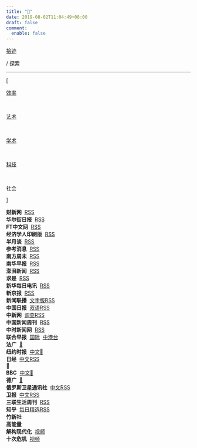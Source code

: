 ```yaml
---
title: "🔦"
date: 2019-08-02T11:04:49+08:00
draft: false
comment:
  enable: false
---
```


<div class="nav-tab">
  <a href="../../cages"><p class="not">拾迹</p></a>
  <p class="now">/&nbsp;探索</p>
</div>

---

<div class="nav-tab">
  <p class="bord">[</p>
  <a href="../tool"><p class="not">效率</p></a>&nbsp;
  <a href="../tool-art"><p class="not">艺术</p></a>&nbsp;
  <a href="../tool-sci"><p class="not">学术</p></a>&nbsp;
  <a href="../tool-dev"><p class="not">科技</p></a>&nbsp;
  <p class="now">社会</p></a>
  <p class="bord">]</p>
</div>

<div class="little-box">
  <div class="little-box-cover">
    <span class="image-description"><b>财新网</b>&nbsp;
      <a href="https://plink.anyfeeder.com/weixin/caixinwang" target="_blank">RSS</a>
    </span>
  </div>
  <div class="little-box-cover">
    <span class="image-description"><b>华尔街日报</b>&nbsp;
      <a href="https://feedx.net/rss/wsj.xml" target="_blank">RSS</a>
    </span>
  </div>
  <div class="little-box-cover">
    <span class="image-description"><b>FT中文网</b>&nbsp;
      <a href="https://rsshub.app/ft/chinese/hotstoryby7day" target="_blank">RSS</a>
    </span>
  </div>
  <div class="little-box-cover">
    <span class="image-description"><b>经济学人印刷版</b>&nbsp;
      <a href="https://feedx.net/rss/economistp.xml" target="_blank">RSS</a>
    </span>
  </div>
</div>

<div class="little-box">
  <div class="little-box-cover">
    <span class="image-description"><b>半月谈</b>&nbsp;
      <a href="https://plink.anyfeeder.com/weixin/banyuetan-weixin" target="_blank">RSS</a>
    </span>
  </div>
  <div class="little-box-cover">
    <span class="image-description"><b>参考消息</b>&nbsp;
      <a href="https://plink.anyfeeder.com/weixin/ckxxwx" target="_blank">RSS</a>
    </span>
  </div>
  <div class="little-box-cover">
    <span class="image-description"><b>南方周末</b>&nbsp;
      <a href="https://feedx.net/rss/infzm.xml" target="_blank">RSS</a>
    </span>
  </div>
  <div class="little-box-cover">
    <span class="image-description"><b>南华早报</b>&nbsp;
      <a href="https://feedx.net/rss/scmp.xml" target="_blank">RSS</a>
    </span>
  </div>
  <div class="little-box-cover">
    <span class="image-description"><b>澎湃新闻</b>&nbsp;
      <a href="https://rsshub.app/thepaper/sidebar/hotNews" target="_blank">RSS</a>
    </span>
  </div>
  <div class="little-box-cover">
    <span class="image-description"><b>求是</b>&nbsp;
      <a href="https://feedx.net/rss/qstheory.xml" target="_blank">RSS</a>
    </span>
  </div>
  <div class="little-box-cover">
    <span class="image-description"><b>新华每日电讯</b>&nbsp;
      <a href="https://rsshub.app/mrdx/today" target="_blank">RSS</a>
    </span>
  </div>
  <div class="little-box-cover">
    <span class="image-description"><b>新京报</b>&nbsp;
      <a href="https://plink.anyfeeder.com/bjnews" target="_blank">RSS</a>
    </span>
  </div>
  <div class="little-box-cover">
    <span class="image-description"><b>新闻联播</b>&nbsp;
      <a href="https://rsshub.app/xinwenlianbo/index" target="_blank">文字版RSS</a>
    </span>
  </div>
  <div class="little-box-cover">
    <span class="image-description"><b>中国日报</b>&nbsp;
      <a href="https://plink.anyfeeder.com/chinadaily/dual" target="_blank">双语RSS</a>
    </span>
  </div>
  <div class="little-box-cover">
    <span class="image-description"><b>中新网</b>&nbsp;
      <a href="https://rsshub.app/chinanews" target="_blank">调查RSS</a>
    </span>
  </div>
  <div class="little-box-cover">
    <span class="image-description"><b>中国新闻周刊</b>&nbsp;
      <a href="https://rsshub.app/inewsweek/survey" target="_blank">RSS</a>
    </span>
  </div>
  <div class="little-box-cover">
    <span class="image-description"><b>中时新闻网</b>&nbsp;
      <a href="https://rsshub.app/chinatimes/realtimenews" target="_blank">RSS</a>
    </span>
  </div>
</div>

<div class="little-box">
  <div class="little-box-cover">
    <span class="image-description"><b>联合早报</b>&nbsp;
      <a href="https://plink.anyfeeder.com/zaobao/realtime/world" target="_blank">国际</a>&nbsp;
      <a href="https://plink.anyfeeder.com/zaobao/realtime/world" target="_blank">中港台</a>
    </span>
  </div>
  <div class="little-box-cover">
    <span class="image-description"><b>法广</b>&nbsp;
      <a href="" target="_blank">🔐</a>
      <!-- https://www.rfi.fr/cn/滚动新闻/rss -->
    </span>
  </div>
  <div class="little-box-cover">
    <span class="image-description"><b>纽约时报</b>&nbsp;
      <a href="" target="_blank">中文🔐</a>
      <!-- https://cn.nytimes.com/rss.html -->
    </span>
  </div>
  <div class="little-box-cover">
    <span class="image-description"><b>日经</b>&nbsp;
      <a href="https://rsshub.app/nikkei/cn" target="_blank">中文RSS</a>
    </span>
  </div>
  <div class="little-box-cover">
    <span class="image-description"><b>🔐</b>&nbsp;
      <a href="" target="_blank"></a>
      <!-- 中国数字时代 -->
      <!-- https://feeds.feedburner.com/chinadigitaltimes/IyPt -->
    </span>
  </div>
  <div class="little-box-cover">
    <span class="image-description"><b>BBC</b>&nbsp;
      <a href="" target="_blank">中文🔐</a>
      <!-- https://feeds.bbci.co.uk/zhongwen/trad/rss.xml -->
    </span>
  </div>
  <div class="little-box-cover">
    <span class="image-description"><b>德广</b>&nbsp;
      <a href="" target="_blank">🔐</a>
      <!-- https://rss.dw.de/rdf/rss-chi-all -->
    </span>
  </div>
  <div class="little-box-cover">
    <span class="image-description"><b>俄罗斯卫星通讯社</b>&nbsp;
      <a href="https://rsshub.app/sputniknews/news/chinese" target="_blank">中文RSS</a>
    </span>
  </div>
  <div class="little-box-cover">
    <span class="image-description"><b>卫报</b>&nbsp;
      <a href="https://rsshub.app/guardian/editorial" target="_blank">中文RSS</a>
    </span>
  </div>
</div>

<div class="little-box">
  <div class="little-box-cover">
    <span class="image-description"><b>三联生活周刊</b>&nbsp;
      <a href="https://plink.anyfeeder.com/weixin/lifeweek" target="_blank">RSS</a>
    </span>
  </div>
  <div class="little-box-cover">
    <span class="image-description"><b>知乎</b>&nbsp;
      <a href="https://www.zhihu.com/rss" target="_blank">每日精选RSS</a>
    </span>
  </div>
</div>

<div class="little-box">
  <div class="little-box-cover">
    <span class="image-description"><b>竹新社</b>&nbsp;
    </span>
  </div>
</div>

<div class="little-box">
  <div class="little-box-cover">
    <span class="image-description"><b>高能量</b>&nbsp;
    </span>
  </div>
</div>

<div class="little-box">
  <div class="little-box-cover">
    <span class="image-description"><b>解构现代化</b>&nbsp;
      <a href="https://www.bilibili.com/video/BV1Bi4y1g7Hr" target="_blank">视频</a>
    </span>
  </div>
  <div class="little-box-cover">
    <span class="image-description"><b>十次危机</b>&nbsp;
      <a href="https://www.bilibili.com/video/BV1Da4y1x7WW" target="_blank">视频</a>
    </span>
  </div>
</div>